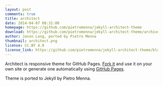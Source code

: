 ```yaml
---
layout: post
comments: true
title: architect
date: 2014-04-07 08:31:00
homepage: https://github.com/pietromenna/jekyll-architect-theme
download: https://github.com/pietromenna/jekyll-architect-theme/archive/master.zip
author: Jason Long, ported by Pietro Menna
thumbnail: architect.png
license: CC.BY 4.0
license_link: https://github.com/pietromenna/jekyll-architect-theme/blob/master/README.md#license
---
```


Architect is responsive theme for GitHub Pages. [Fork it](https://github.com/jasonlong/architect-theme/fork) and use it on your own site or generate one automatically using [GitHub Pages](https://pages.github.com).

Theme is ported to Jekyll by Pietro Menna.
